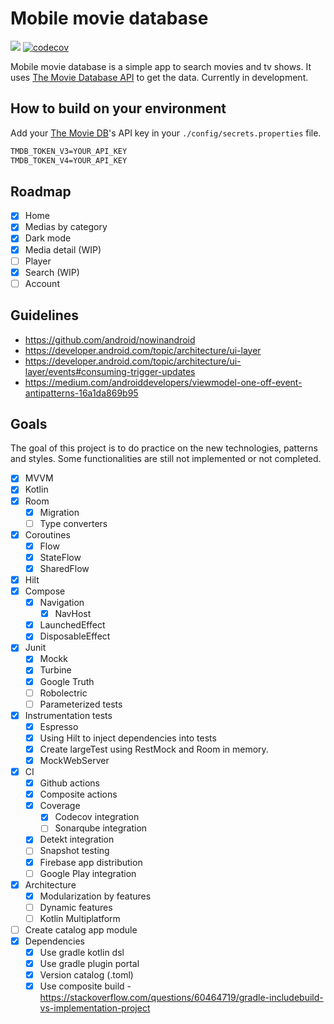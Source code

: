 Mobile movie database
==========

<a href='https://github.com/raxden/mmdb/actions/workflows/ci.yml'><img src='https://github.com/raxden/mmdb/workflows/Continuous%20Integration/badge.svg'></a>
[![codecov](https://codecov.io/gh/raxden/mmdb/branch/master/graph/badge.svg?token=UQoTMhwKPO)](https://codecov.io/gh/raxden/mmdb)

Mobile movie database is a simple app to search movies and tv shows. It uses [The Movie Database API](https://developers.themoviedb.org/3/getting-started/introduction) to get the data. Currently in development.

## How to build on your environment

Add your [The Movie DB](https://www.themoviedb.org)'s API key in your `./config/secrets.properties` file.
```xml
TMDB_TOKEN_V3=YOUR_API_KEY
TMDB_TOKEN_V4=YOUR_API_KEY
```

## Roadmap

- [x] Home
- [x] Medias by category
- [x] Dark mode
- [x] Media detail (WIP)
- [ ] Player
- [x] Search (WIP)
- [ ] Account

## Guidelines

- https://github.com/android/nowinandroid
- https://developer.android.com/topic/architecture/ui-layer 
- https://developer.android.com/topic/architecture/ui-layer/events#consuming-trigger-updates 
- https://medium.com/androiddevelopers/viewmodel-one-off-event-antipatterns-16a1da869b95

## Goals

The goal of this project is to do practice on the new technologies, patterns and styles. Some functionalities are still not implemented or not completed.

- [x] MVVM
- [x] Kotlin
- [x] Room
  - [x] Migration
  - [ ] Type converters
- [x] Coroutines
  - [x] Flow
  - [x] StateFlow
  - [x] SharedFlow
- [x] Hilt
- [x] Compose
  - [x] Navigation
    - [x] NavHost
  - [x] LaunchedEffect
  - [x] DisposableEffect
- [x] Junit
  - [x] Mockk
  - [x] Turbine
  - [x] Google Truth
  - [ ] Robolectric
  - [ ] Parameterized tests
- [x] Instrumentation tests
  - [x] Espresso
  - [x] Using Hilt to inject dependencies into tests
  - [x] Create largeTest using RestMock and Room in memory.
  - [x] MockWebServer
- [x] CI
  - [x] Github actions
  - [x] Composite actions
  - [x] Coverage
    - [x] Codecov integration
    - [ ] Sonarqube integration
  - [x] Detekt integration
  - [ ] Snapshot testing
  - [x] Firebase app distribution
  - [ ] Google Play integration
- [x] Architecture
  - [x] Modularization by features
  - [ ] Dynamic features
  - [ ] Kotlin Multiplatform
- [ ] Create catalog app module
- [x] Dependencies
  - [x] Use gradle kotlin dsl
  - [x] Use gradle plugin portal
  - [x] Version catalog (.toml)
  - [x] Use composite build - https://stackoverflow.com/questions/60464719/gradle-includebuild-vs-implementation-project
